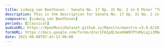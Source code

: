 ```yaml
---
title: Ludwig van Beethoven - Sonata No. 17 Op. 31 No. 2 in D Minor "Tempest" I. Largo-Allegro (8)
description: This is the description for Sonata No. 17 Op. 31 No. 2 in D Minor "Tempest" I. Largo-Allegro by Ludwig van Beethoven
composers: [Ludwig van Beethoven]
periods: [Classical]
audioURL: https://OpenMusicDataset.github.io/Maestro/maestro-v3.0.0/2017/MIDI-Unprocessed_057_PIANO057_MID--AUDIO-split_07-07-17_Piano-e_1-07_wav--2.midi
formURL: https://docs.google.com/forms/d/e/1FAIpQLSexKAW9CPYoMyLqji1MbwQwZ29yzv6EFtDIOevOYSmYZEf_9Q/viewform
date: 2021-08-08T07:43:13-06:00
---
```

